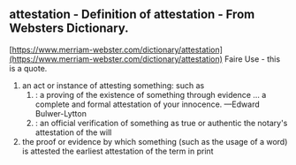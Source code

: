 
## attestation - Definition of attestation - From Websters Dictionary.

[https://www.merriam-webster.com/dictionary/attestation](https://www.merriam-webster.com/dictionary/attestation)
Faire Use - this is a quote.

1. an act or instance of attesting something: such as
	1. : a proving of the existence of something through evidence
	  … a complete and formal attestation of your innocence. —Edward Bulwer-Lytton
	2. : an official verification of something as true or authentic the notary's attestation of the will
2. the proof or evidence by which something (such as the usage of a word) is attested the earliest attestation of the term in print

